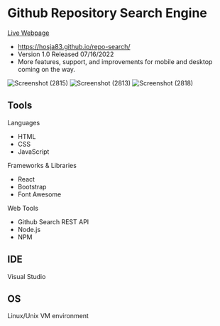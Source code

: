 # Github Repository Search Engine
<a rel="noreferrer noopener nofollow" href="https://hosja83.github.io/repo-search/">Live Webpage</a>
- https://hosja83.github.io/repo-search/
- Version 1.0 Released 07/16/2022
- More features, support, and improvements for mobile and desktop coming on the way.

![Screenshot (2815)](https://user-images.githubusercontent.com/43458977/190247529-20771a72-5aa8-4ec9-9156-ed0525e79125.png)
![Screenshot (2813)](https://user-images.githubusercontent.com/43458977/190247551-39a834a1-bf2f-42d1-af0d-fe0f24421837.png)
![Screenshot (2818)](https://user-images.githubusercontent.com/43458977/190247611-a18ec819-555a-436f-93ac-1bd89c8ddee2.png)

## Tools
Languages
- HTML
- CSS
- JavaScript

Frameworks & Libraries
- React
- Bootstrap
- Font Awesome

Web Tools
- Github Search REST API
- Node.js
- NPM

## IDE
Visual Studio

## OS
Linux/Unix VM environment
